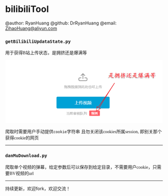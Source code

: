 # bilibiliTool



@author: RyanHuang
@github: DrRyanHuang
@email:  ZihaoHuang@aliyun.com



### `getBilibiliUpdataState.py`

<font face=楷体>用于获得B站上传状态，是拥挤还是爆满等</font>

![image-20200516193410604](./src/state.png)

<font face=楷体>爬取时需要用户手动提供`cookie`字符串</font>
<font face=楷体>且勿关闭该cookies所属session, 即别关那个获得cookie的网页</font>

-------------------

### `danMuDownload.py`
<font face=楷体>爬取单个视频的弹幕，给定参数后可以保存到给定目录，不需要用户cookie，只需要BV视频的url</font>

-------------------





持续更新，欢迎fork，欢迎交流！



